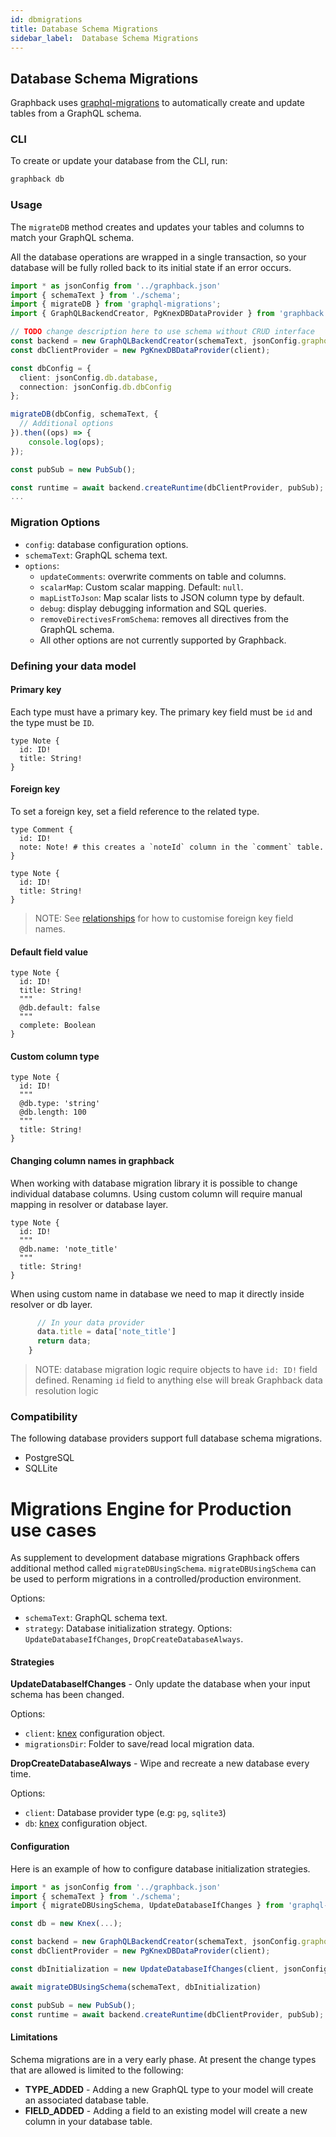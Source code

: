 ```yaml
---
id: dbmigrations
title: Database Schema Migrations
sidebar_label:  Database Schema Migrations
---
```


## Database Schema Migrations

Graphback uses [graphql-migrations](../packages/graphql-migrations) to automatically create and update tables from a GraphQL schema.

### CLI

To create or update your database from the CLI, run:

```sh
graphback db
```

### Usage

The `migrateDB` method creates and updates your tables and columns to match your GraphQL schema.

All the database operations are wrapped in a single transaction, so your database will be fully rolled back to its initial state if an error occurs.

```ts
import * as jsonConfig from '../graphback.json'
import { schemaText } from './schema';
import { migrateDB } from 'graphql-migrations';
import { GraphQLBackendCreator, PgKnexDBDataProvider } from 'graphback';

// TODO change description here to use schema without CRUD interface
const backend = new GraphQLBackendCreator(schemaText, jsonConfig.graphqlCRUD);
const dbClientProvider = new PgKnexDBDataProvider(client);

const dbConfig = {
  client: jsonConfig.db.database,
  connection: jsonConfig.db.dbConfig
};

migrateDB(dbConfig, schemaText, {
  // Additional options
}).then((ops) => {
    console.log(ops);
});

const pubSub = new PubSub();

const runtime = await backend.createRuntime(dbClientProvider, pubSub);
...
```

### Migration Options

- `config`: database configuration options.
- `schemaText`: GraphQL schema text.
- `options`:
  - `updateComments`: overwrite comments on table and columns.
  - `scalarMap`: Custom scalar mapping. Default: `null`.
  - `mapListToJson`: Map scalar lists to JSON column type by default.
  - `debug`: display debugging information and SQL queries.
  - `removeDirectivesFromSchema`: removes all directives from the GraphQL schema.
  - All other options are not currently supported by Graphback.

### Defining your data model

#### Primary key

Each type must have a primary key. The primary key field must be `id` and the type must be `ID`.

```gql
type Note {
  id: ID!
  title: String!
}
```

#### Foreign key

To set a foreign key, set a field reference to the related type.

```gql
type Comment {
  id: ID!
  note: Note! # this creates a `noteId` column in the `comment` table.
}

type Note {
  id: ID!
  title: String!
}
```

> NOTE: See [relationships](./relationships) for how to customise foreign key field names.

#### Default field value

```gql
type Note {
  id: ID!
  title: String!
  """
  @db.default: false
  """
  complete: Boolean
}
```

#### Custom column type

```gql
type Note {
  id: ID!
  """
  @db.type: 'string'
  @db.length: 100
  """
  title: String!
}
```

#### Changing column names in graphback

When working with database migration library it is possible to change individual database columns.
Using custom column will require manual mapping in resolver or database layer. 

```gql
type Note {
  id: ID!
  """
  @db.name: 'note_title'
  """
  title: String!
}
```

When using custom name in database we need to map it directly inside resolver or db layer.

```ts
      // In your data provider
      data.title = data['note_title']
      return data;
    }
```

> NOTE: database migration logic require objects to have `id: ID!` field defined. 
Renaming `id` field to anything else will break Graphback data resolution logic

### Compatibility

The following database providers support full database schema migrations.

- PostgreSQL
- SQLLite

# Migrations Engine for Production use cases

As supplement to development database migrations Graphback offers additional method called
`migrateDBUsingSchema`.
`migrateDBUsingSchema` can be used to perform migrations in a controlled/production environment.

Options:

- `schemaText`: GraphQL schema text.
- `strategy`: Database initialization strategy. Options: `UpdateDatabaseIfChanges`, `DropCreateDatabaseAlways`.
  
#### Strategies

**UpdateDatabaseIfChanges** - Only update the database when your input schema has been changed.

Options:

- `client`: [knex](http://knexjs.org/) configuration object.
- `migrationsDir`: Folder to save/read local migration data.

**DropCreateDatabaseAlways** - Wipe and recreate a new database every time.

Options:

- `client`: Database provider type (e.g: `pg`, `sqlite3`)
- `db`: [knex](http://knexjs.org/) configuration object.

#### Configuration

Here is an example of how to configure database initialization strategies.

```ts
import * as jsonConfig from '../graphback.json'
import { schemaText } from './schema';
import { migrateDBUsingSchema, UpdateDatabaseIfChanges } from 'graphql-migrations';

const db = new Knex(...);

const backend = new GraphQLBackendCreator(schemaText, jsonConfig.graphqlCRUD);
const dbClientProvider = new PgKnexDBDataProvider(client);

const dbInitialization = new UpdateDatabaseIfChanges(client, jsonConfig.folders.migrations);

await migrateDBUsingSchema(schemaText, dbInitialization)

const pubSub = new PubSub();
const runtime = await backend.createRuntime(dbClientProvider, pubSub);
```

#### Limitations

Schema migrations are in a very early phase. At present the change types that are allowed is limited to the following:

- **TYPE_ADDED** - Adding a new GraphQL type to your model will create an associated database table.
- **FIELD_ADDED** - Adding a field to an existing model will create a new column in your database table.
